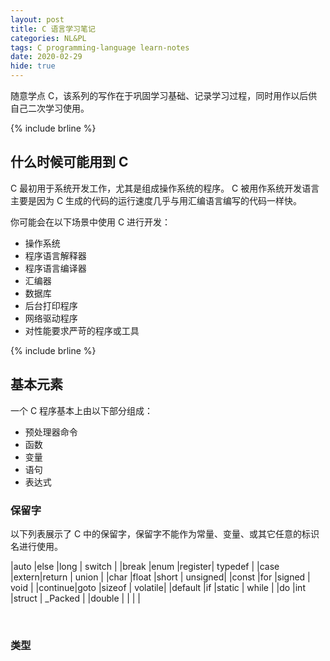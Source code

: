 ```yaml
---
layout: post
title: C 语言学习笔记
categories: NL&PL 
tags: C programming-language learn-notes
date: 2020-02-29
hide: true
---
```


随意学点 C，该系列的写作在于巩固学习基础、记录学习过程，同时用作以后供自己二次学习使用。

{% include brline %}

## 什么时候可能用到 C

C 最初用于系统开发工作，尤其是组成操作系统的程序。
C 被用作系统开发语言主要是因为 C 生成的代码的运行速度几乎与用汇编语言编写的代码一样快。

你可能会在以下场景中使用 C 进行开发：

- 操作系统
- 程序语言解释器
- 程序语言编译器
- 汇编器
- 数据库
- 后台打印程序
- 网络驱动程序
- 对性能要求严苛的程序或工具

{% include brline %}

## 基本元素

一个 C 程序基本上由以下部分组成：

- 预处理器命令
- 函数
- 变量
- 语句
- 表达式

### 保留字

以下列表展示了 C 中的保留字，保留字不能作为常量、变量、或其它任意的标识名进行使用。

|auto    |else  |long    | switch  |
|break   |enum  |register| typedef |
|case    |extern|return  | union   |
|char    |float |short   | unsigned|
|const   |for   |signed  | void    |
|continue|goto  |sizeof  | volatile|
|default |if    |static  | while   |
|do      |int   |struct  | _Packed |
|double  |      |        |         |

<br />

### 类型
